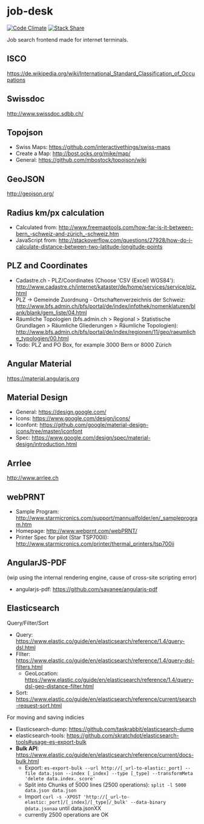 job-desk
========

[![Code Climate](https://codeclimate.com/github/alv-ch/job-desk/badges/gpa.svg)](https://codeclimate.com/github/alv-ch/job-desk) [![Stack Share](http://img.shields.io/badge/tech-stack-0690fa.svg?style=flat)](http://stackshare.io/alv-ch/job-desk)

Job search frontend made for internet terminals.

## ISCO
https://de.wikipedia.org/wiki/International_Standard_Classification_of_Occupations

## Swissdoc
http://www.swissdoc.sdbb.ch/

## Topojson
* Swiss Maps: https://github.com/interactivethings/swiss-maps
* Create a Map: http://bost.ocks.org/mike/map/
* General: https://github.com/mbostock/topojson/wiki

## GeoJSON
http://geojson.org/

## Radius km/px calculation
* Calculated from: http://www.freemaptools.com/how-far-is-it-between-bern_-schweiz-and-zürich_-schweiz.htm
* JavaScript from: http://stackoverflow.com/questions/27928/how-do-i-calculate-distance-between-two-latitude-longitude-points

## PLZ and Coordinates
* Cadastre.ch - PLZ/Coordinates (Choose 'CSV (Excel) WGS84'): http://www.cadastre.ch/internet/kataster/de/home/services/service/plz.html
* PLZ -> Gemeinde Zuordnung - Ortschaftenverzeichnis der Schweiz: http://www.bfs.admin.ch/bfs/portal/de/index/infothek/nomenklaturen/blank/blank/gem_liste/04.html
* Räumliche Topologien (bfs.admin.ch > Regional > Statistische Grundlagen > Räumliche Gliederungen > Räumliche Topologien): http://www.bfs.admin.ch/bfs/portal/de/index/regionen/11/geo/raeumliche_typologien/00.html
* Todo: PLZ and PO Box, for example 3000 Bern or 8000 Zürich

## Angular Material
https://material.angularjs.org

## Material Design
* General: https://design.google.com/
* Icons: https://www.google.com/design/icons/
* Iconfont: https://github.com/google/material-design-icons/tree/master/iconfont
* Spec: https://www.google.com/design/spec/material-design/introduction.html

## Arrlee                                               
http://www.arrlee.ch

## webPRNT
* Sample Program: http://www.starmicronics.com/support/mannualfolder/en/_sampleprogram.htm
* Homepage: http://www.webprnt.com/webPRNT/
* Printer Spec for pilot (Star TSP700II): http://www.starmicronics.com/printer/thermal_printers/tsp700ii

## AngularJS-PDF
(wip using the internal rendering engine, cause of cross-site scripting error)
* angularjs-pdf: https://github.com/sayanee/angularjs-pdf

## Elasticsearch

Query/Filter/Sort

* Query: https://www.elastic.co/guide/en/elasticsearch/reference/1.4/query-dsl.html
* FIlter: https://www.elastic.co/guide/en/elasticsearch/reference/1.4/query-dsl-filters.html
  * GeoLocation: https://www.elastic.co/guide/en/elasticsearch/reference/1.4/query-dsl-geo-distance-filter.html
* Sort: https://www.elastic.co/guide/en/elasticsearch/reference/current/search-request-sort.html

For moving and saving indicies

* Elasticsearch-dump: https://github.com/taskrabbit/elasticsearch-dump
* elasticsearch-tools: https://github.com/skratchdot/elasticsearch-tools#usage-es-export-bulk
* **Bulk API**: https://www.elastic.co/guide/en/elasticsearch/reference/current/docs-bulk.html
  * Export: `es-export-bulk --url http://[_url-to-elastic:_port] --file data.json --index [_index] --type [_type] --transformMeta 'delete data.index._score'`
  * Split into Chunks of 5000 lines (2500 operations): `split -l 5000 data.json data.json`
  * Import `curl -s -XPOST 'http://[_url-to-elastic:_port]/[_index]/[_type]/_bulk' --data-binary @data.jsonaa` until data.jsonXX
  * currently 2500 operations are OK
